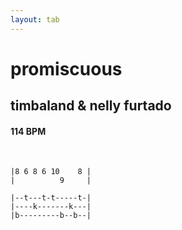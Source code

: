 ```yaml
---
layout: tab
---
```


# promiscuous
## timbaland & nelly furtado

#### 114 BPM
     
<br />
             
```bbx-melody
|8 6 8 6 10    8 |                  
|          9     |                  
```
                  
```
|--t---t-t-----t-|
|----k-------k---|
|b---------b--b--|
```
